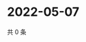 # 2022-05-07

共 0 条

<!-- BEGIN WEIBO -->
<!-- 最后更新时间 Sat May 07 2022 19:00:42 GMT+0800 (China Standard Time) -->

<!-- END WEIBO -->
